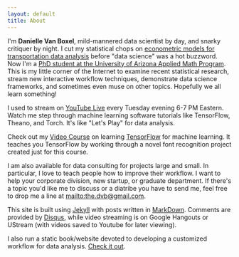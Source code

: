 ```yaml
---
layout: default
title: About
---
```


I'm **Danielle Van Boxel**, mild-mannered data scientist by day, and snarky critiquer by night.  I cut my statistical chops on [econometric models for transportation data analysis](https://engineering.purdue.edu/~flm/CE614%2813%29.htm) before "data science" was a hot buzzword.  Now I'm a [PhD student at the University of Arizona Applied Math Program](https://appliedmath.arizona.edu/person/danielle-van-boxel).  This is my little corner of the Internet to examine recent statistical research, stream new interactive workflow techniques, demonstrate data science frameworks, and sometimes even muse on other topics.  Hopefully we all learn something!

I used to stream on [YouTube Live](http://www.youtube.com/c/DanVanBoxel/live) every Tuesday evening 6-7 PM Eastern.  Watch me step through machine learning software tutorials like TensorFlow, Theano, and Torch.  It's like "Let's Play" for data analysis.

Check out my [Video Course](https://www.packtpub.com/big-data-and-business-intelligence/deep-learning-tensorflow-video) on learning [TensorFlow](https://www.tensorflow.org/) for machine learning.  It teaches you TensorFlow by working through a novel font recognition project created just for this course.

I am also available for data consulting for projects large and small.  In particular, I love to teach people how to improve their workflow.  I want to help your corporate division, new startup, or graduate department.  If there's a topic you'd like me to discuss or a diatribe you have to send me, feel free to drop me a line at <mailto:the.dvb@gmail.com>.  

This site is built using [Jekyll](https://jekyllrb.com/) with posts written in [MarkDown](https://en.wikipedia.org/wiki/Markdown).  Comments are provided by [Disqus](https://disqus.com/), while video streaming is on Google Hangouts or UStream (with videos saved to Youtube for later viewing).

I also run a static book/website devoted to developing a customized workflow for data analysis.  [Check it out](https://dvbuntu.github.io/compute).
